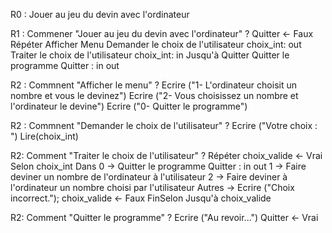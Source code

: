 R0 : Jouer au jeu du devin avec l'ordinateur

R1 : Commener "Jouer au jeu du devin avec l'ordinateur" ?
    Quitter <- Faux
    Répéter
        Afficher Menu
        Demander le choix de l'utilisateur                  choix_int: out
        Traiter le choix de l'utilisateur                   choix_int: in
    Jusqu'à Quitter
    Quitter le programme                                    Quitter : in out

R2 : Commnent "Afficher le menu" ?
    Ecrire ("1- L'ordinateur choisit un nombre et vous le devinez")
    Ecrire ("2- Vous choisissez un nombre et l'ordinateur le devine")
    Ecrire ("0- Quitter le programme")


R2 : Commnent "Demander le choix de l'utilisateur" ?
    Ecrire ("Votre choix : ")
    Lire(choix_int)


R2: Comment "Traiter le choix de l'utilisateur" ?
    Répéter 
        choix_valide <- Vrai
        Selon choix_int Dans
            0 -> Quitter le programme                       Quitter : in out
            1 -> Faire deviner un nombre de l'ordinateur à l'utilisateur
            2 -> Faire deviner à l'ordinateur un nombre choisi par l'utilisateur 
            Autres -> Ecrire ("Choix incorrect."); 
                      choix_valide <- Faux
        FinSelon
    Jusqu'à choix_valide

R2: Comment "Quitter le programme" ?
    Ecrire ("Au revoir...")
    Quitter <- Vrai